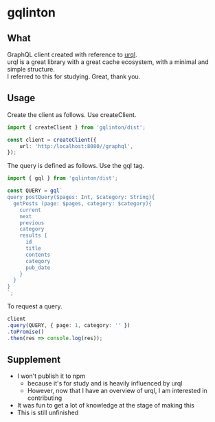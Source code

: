 # gqlinton

## What

GraphQL client created with reference to [urql](https://github.com/FormidableLabs/urql).   
urql is a great library with a great cache ecosystem, with a minimal and simple structure.   
I referred to this for studying. Great, thank you.   


## Usage 

Create the client as follows. Use createClient.  

```ts
import { createClient } from 'gqlinton/dist';

const client = createClient({
    url: 'http:/localhost:8080//graphql',
});
```

The query is defined as follows. Use the gql tag.  

```ts
import { gql } from 'gqlinton/dist';

const QUERY = gql`
query postQuery($pages: Int, $category: String){
  getPosts (page: $pages, category: $category){
    current
    next
    previous
    category
    results {
      id
      title
      contents
      category
      pub_date
    }
  }
}
`;
```

To request a query.

```ts
client
.query(QUERY, { page: 1, category: '' })
.toPromise()
.then(res => console.log(res));
```

## Supplement

- I won't publish it to npm
    - because it's for study and is heavily influenced by urql
    - However, now that I have an overview of urql, I am interested in contributing
- It was fun to get a lot of knowledge at the stage of making this
- This is still unfinished